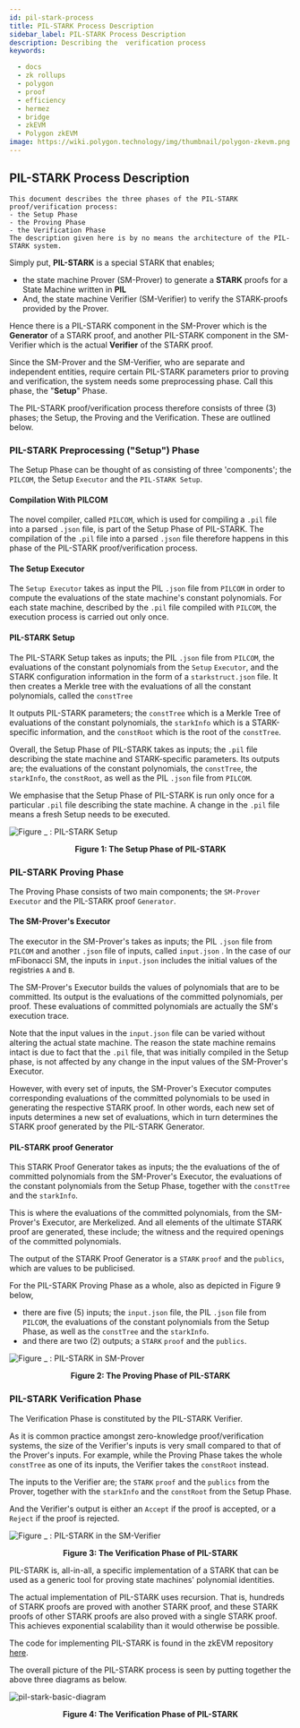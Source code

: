 ```yaml
---
id: pil-stark-process
title: PIL-STARK Process Description
sidebar_label: PIL-STARK Process Description
description: Describing the  verification process
keywords:

  - docs
  - zk rollups
  - polygon
  - proof
  - efficiency
  - hermez
  - bridge
  - zkEVM
  - Polygon zkEVM
image: https://wiki.polygon.technology/img/thumbnail/polygon-zkevm.png
---
```


## PIL-STARK Process Description

```
This document describes the three phases of the PIL-STARK proof/verification process:
- the Setup Phase
- the Proving Phase
- the Verification Phase
The description given here is by no means the architecture of the PIL-STARK system.
```



Simply put, **PIL-STARK** is a special STARK that enables; 

- the state machine Prover (SM-Prover) to generate a **STARK** proofs for a State Machine written in **PIL**
- And, the state machine Verifier (SM-Verifier) to verify the STARK-proofs provided by the Prover. 

Hence there is a PIL-STARK component in the SM-Prover which is the **Generator** of a STARK proof, and another PIL-STARK component in the SM-Verifier which is the actual **Verifier** of the STARK proof.

Since the SM-Prover and the SM-Verifier, who are separate and independent entities, require certain PIL-STARK parameters prior to proving and verification, the system needs some preprocessing phase. Call this phase, the "**Setup**" Phase.

The PIL-STARK proof/verification process therefore consists of three (3) phases; the Setup, the Proving and the Verification. These are outlined below.



### PIL-STARK Preprocessing ("Setup") Phase

The Setup Phase can be thought of as consisting of three 'components'; the $\texttt{PILCOM}$, the Setup $\texttt{Executor}$ and the $\texttt{PIL-STARK Setup}$.



#### Compilation With PILCOM

The novel compiler, called $\texttt{PILCOM}$, which is used for compiling a $\texttt{.pil}$ file into a parsed $\texttt{.json}$ file, is part of the Setup Phase of PIL-STARK. The compilation of the $\texttt{.pil}$ file into a parsed $\texttt{.json}$ file therefore happens in this phase of the PIL-STARK proof/verification process.

#### The Setup Executor

The $\texttt{Setup Executor}$ takes as input the PIL $\texttt{.json}$ file from $\texttt{PILCOM}$ in order to compute the evaluations of the state machine's constant polynomials. For each state machine, described by the $\texttt{.pil}$ file compiled with $\texttt{PILCOM}$, the execution process is carried out only once.

#### PIL-STARK Setup

The PIL-STARK Setup takes as inputs; the PIL $\texttt{.json}$ file from $\texttt{PILCOM}$, the evaluations of the constant polynomials from the $\texttt{Setup}$ $\texttt{Executor}$, and the STARK configuration information in the form of a $\texttt{starkstruct.json}$ file. It then creates a Merkle tree with the evaluations of all the constant polynomials, called the $\texttt{constTree}$

It outputs PIL-STARK parameters; the $\texttt{constTree}$ which is a Merkle Tree of evaluations of the constant polynomials, the $\texttt{starkInfo}$ which is a STARK-specific information, and the $\texttt{constRoot}$ which is the root of the $\texttt{constTree}$.

Overall, the Setup Phase of PIL-STARK takes as inputs; the $\texttt{.pil}$ file describing the state machine and STARK-specific parameters. Its outputs are; the evaluations of the constant polynomials, the $\texttt{constTree}$, the $\texttt{starkInfo}$, the $\texttt{constRoot}$, as well as the PIL $\texttt{.json}$ file from $\texttt{PILCOM}$.

We emphasise that the Setup Phase of PIL-STARK is run only once for a particular $\texttt{.pil}$ file describing the state machine. A change in the $\texttt{.pil}$ file means a fresh Setup needs to be executed.



![Figure _ : PIL-STARK Setup](figures/fib13-pil-stark-setup.png)

<div align="center"><b> Figure 1: The Setup Phase of PIL-STARK </b></div>



### PIL-STARK Proving Phase

The Proving Phase consists of two main components; the $\texttt{SM-Prover}$ $\texttt{Executor}$ and the PIL-STARK proof $\texttt{Generator}$.



#### The SM-Prover's Executor

The executor in the SM-Prover's takes as inputs; the PIL $\texttt{.json}$ file from $\texttt{PILCOM}$ and another $\texttt{.json}$ file of inputs, called $\texttt{input.json}$ . In the case of our mFibonacci SM, the inputs in $\texttt{input.json}$ includes the initial values of the registries $\texttt{A}$ and $\texttt{B}$.

The SM-Prover's Executor builds the values of polynomials that are to be committed. Its output is the evaluations of the committed polynomials, per proof. These evaluations of committed polynomials are actually the SM's execution trace.

Note that the input values in the $\texttt{input.json}$ file can be varied without altering the actual state machine. The reason the state machine remains intact is due to fact that the $\texttt{.pil}$ file, that was initially compiled in the Setup phase, is not affected by any change in the input values of the SM-Prover's Executor.

However, with every set of inputs, the SM-Prover's Executor computes corresponding evaluations of the committed polynomials to be used in generating the respective STARK proof. In other words, each new set of inputs determines a new set of evaluations, which in turn determines the STARK proof generated by the PIL-STARK Generator.



#### PIL-STARK proof Generator

This STARK Proof Generator takes as inputs; the the evaluations of the of committed polynomials from the SM-Prover's Executor, the evaluations of the constant polynomials from the Setup Phase, together with the $\texttt{constTree}$ and the $\texttt{starkInfo}$.

This is where the evaluations of the committed polynomials, from the SM-Prover's Executor, are Merkelized. And all elements of the ultimate STARK proof are generated, these include; the witness and the required openings of the committed polynomials. 

The output of the STARK Proof Generator is a $\texttt{STARK}$ $\texttt{proof}$ and the $\texttt{publics}$, which are values to be publicised.

For the PIL-STARK Proving Phase as a whole, also as depicted in Figure 9 below, 

- there are five (5) inputs; the $\texttt{input.json}$ file, the PIL $\texttt{.json}$ file from $\texttt{PILCOM}$, the evaluations of the constant polynomials from the Setup Phase, as well as the $\texttt{constTree}$ and the $\texttt{starkInfo}$.
- and there are two (2) outputs; a $\texttt{STARK}$ $\texttt{proof}$ and the $\texttt{publics}$.



![Figure _ : PIL-STARK in SM-Prover](figures/fib14-pil-stark-in-prover.png)

<div align="center"><b> Figure 2: The Proving Phase of PIL-STARK </b></div>



### PIL-STARK Verification Phase

The Verification Phase is constituted by the PIL-STARK Verifier. 

As it is common practice amongst zero-knowledge proof/verification systems, the size of the Verifier's inputs is very small compared to that of the Prover's inputs. For example, while the Proving Phase takes the whole $\texttt{constTree}$ as one of its inputs, the Verifier takes the $\texttt{constRoot}$ instead.

The inputs to the Verifier are; the $\texttt{STARK}$ $\texttt{proof}$ and the $\texttt{publics}$ from the Prover, together with the $\texttt{starkInfo}$ and the $\texttt{constRoot}$ from the Setup Phase.

And the Verifier's output is either an $\texttt{Accept}$ if the proof is accepted, or a $\texttt{Reject}$ if the proof is rejected.



![Figure _ : PIL-STARK in the SM-Verifier](figures/fib15-pil-stark-in-verifier.png)

<div align="center"><b> Figure 3: The Verification Phase of PIL-STARK </b></div>



PIL-STARK is, all-in-all, a specific implementation of a STARK that can be used as a generic tool for proving state machines' polynomial identities.

The actual implementation of PIL-STARK uses recursion. That is, hundreds of STARK proofs are proved with another STARK proof, and these STARK proofs of other STARK proofs are also proved with a single STARK proof. This achieves exponential scalability than it would otherwise be possible.

The code for implementing PIL-STARK is found in the zkEVM repository [here](https://github.com/0xPolygonHermez/pil-stark).

The overall picture of the PIL-STARK process is seen by putting together the above three diagrams as below.



![pil-stark-basic-diagram](figures/fib16-pil-stark-basic-diagram.png) 

<div align="center"><b> Figure 4: The Verification Phase of PIL-STARK </b></div>

